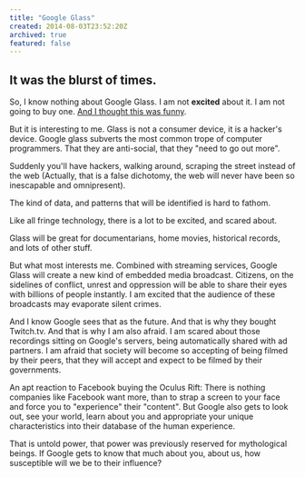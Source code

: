 ```yaml
---
title: "Google Glass"
created: 2014-08-03T23:52:20Z
archived: true
featured: false
---
```


It was the blurst of times.
---------------------------

So, I know nothing about Google Glass.  I am not __excited__ about it.  I am not going to buy one.  [And I thought this was funny](http://coolgoogleglasswearers.tumblr.com).

But it is interesting to me. Glass is not a consumer device, it is a hacker's device.  Google glass subverts the most common trope of computer programmers.  That they are anti-social, that they "need to go out more".

Suddenly you'll have hackers, walking around, scraping the street instead of the web (Actually, that is a false dichotomy, the web will never have been so inescapable and omnipresent).

The kind of data, and patterns that will be identified is hard to fathom.

Like all fringe technology, there is a lot to be excited, and scared about.

Glass will be great for documentarians, home movies, historical records, and lots of other stuff.

But what most interests me.  Combined with streaming services, Google Glass will create a new kind of embedded media broadcast.  Citizens, on the sidelines of conflict, unrest and oppression will be able to share their eyes with billions of people instantly.  I am excited that the audience of these broadcasts may evaporate silent crimes.

And I know Google sees that as the future.  And that is why they bought Twitch.tv.  And that is why I am also afraid.   I am scared about those recordings sitting on Google's servers, being automatically shared with ad partners.  I am afraid that society will become so accepting of being filmed by their peers, that they will accept and expect to be filmed by their governments.

An apt reaction to Facebook buying the Oculus Rift:  There is nothing companies like Facebook want more, than to strap a screen to your face and force you to "experience" their "content".  But Google also gets to look out, see your world, learn about you and appropriate your unique characteristics into their database of the human experience.

That is untold power, that power was previously reserved for mythological beings.  If Google gets to know that much about you, about us, how susceptible will we be to their influence?